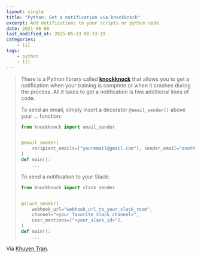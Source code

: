 ```yaml
---
layout: single
title: "Python: Get a notification via knockknock"
excerpt: Add notifications to your scripts or python code
date: 2021-06-08
last_modified_at: 2025-05-13 00:33:19
categories:
    - til
tags:
    - python
    - til
---
```


> There is a Python library called [**knockknock**](https://github.com/huggingface/knockknock#email)
> that allows you to get a notification when your training is complete or when it crashes during the process.
> All it takes to get a notification is two additional lines of code.
>
> To send an email, simply insert a decorator `@email_sender()` above your ... function:
>
> ```python
> from knockknock import email_sender
>
>
> @email_sender(
>     recipient_emails=["youremail@gmail.com"], sender_email="anotheremail@gmail.com"
> )
> def main():
>     ...
> ```
>
> To send a notification to your Slack:
>
> ```python
> from knockknock import slack_sender
>
>
> @slack_sender(
>     webhook_url="webhook_url_to_your_slack_room",
>     channel="<your_favorite_slack_channel>",
>     user_mentions=["<your_slack_id>"],
> )
> def main():
>     ...
> ```

Via [Khuyen Tran](https://towardsdatascience.com/how-to-get-a-notification-when-your-training-is-complete-with-python-2d39679d5f0f).
